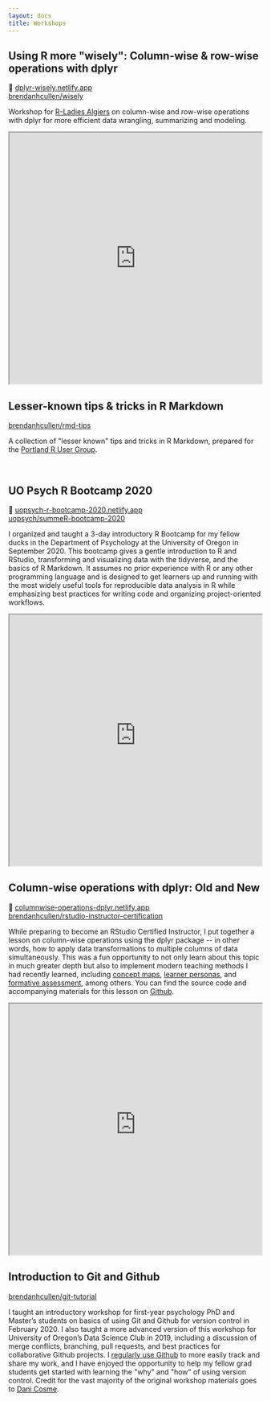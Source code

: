 ```yaml
---
layout: docs
title: Workshops
---
```


## Using R more "wisely": Column-wise & row-wise operations with dplyr

:link: [dplyr-wisely.netlify.app](https://dplyr-wisely.netlify.app/) <br> 
<i class="fab fa-github"></i> [brendanhcullen/wisely](https://github.com/brendanhcullen/wisely)

Workshop for [R-Ladies Algiers](https://www.meetup.com/rladies-algiers/events/274647307/) on column-wise and row-wise operations with dplyr for more efficient data wrangling, summarizing and modeling.

<iframe src="https://dplyr-wisely.netlify.app/"; 
style="width:100%; height:500px"> </iframe>

<br>

## Lesser-known tips & tricks in R Markdown

<i class="fab fa-github"></i> [brendanhcullen/rmd-tips](https://github.com/brendanhcullen/rmd-tips)

A collection of "lesser known" tips and tricks in R Markdown, prepared for the [Portland R User Group](https://www.meetup.com/portland-r-user-group/events/274774392/).

<br>

## UO Psych R Bootcamp 2020 
:link: [uopsych-r-bootcamp-2020.netlify.app](https://uopsych-r-bootcamp-2020.netlify.app/) <br> 
<i class="fab fa-github"></i> [uopsych/summeR-bootcamp-2020](https://github.com/uopsych/summeR-bootcamp-2020)

I organized and taught a 3-day introductory R Bootcamp for my fellow ducks in the Department of Psychology at the University of Oregon in September 2020. This bootcamp gives a gentle introduction to R and RStudio, transforming and visualizing data with the tidyverse, and the basics of R Markdown. It assumes no prior experience with R or any other programming language and is designed to get learners up and running with the most widely useful tools for reproducible data analysis in R while emphasizing best practices for writing code and organizing project-oriented workflows.

<iframe src="https://uopsych-r-bootcamp-2020.netlify.app/"; 
style="width:100%; height:500px"> </iframe>

<br>

## Column-wise operations with dplyr: Old and New

:link: [columnwise-operations-dplyr.netlify.app](https://columnwise-operations-dplyr.netlify.app/) <br> 
<i class="fab fa-github"></i> [brendanhcullen/rstudio-instructor-certification](https://github.com/brendanhcullen/rstudio-instructor-certification)

While preparing to become an RStudio Certified Instructor, I put together a lesson on column-wise operations using the dplyr package -- in other words, how to apply data transformations to multiple columns of data simultaneously. This was a fun opportunity to not only learn about this topic in much greater depth but also to implement modern teaching methods I had recently learned, including [concept maps](https://github.com/brendanhcullen/rstudio-instructor-certification#concept-map), [learner personas](https://github.com/brendanhcullen/rstudio-instructor-certification/blob/master/README.md#learner-persona), and [formative assessment](https://brendancullen.shinyapps.io/columnwise_operations_formative_assessment), among others. You can find the source code and accompanying materials for this lesson on [Github](https://github.com/brendanhcullen/rstudio-instructor-certification). 

<iframe src="https://columnwise-operations-dplyr.netlify.app/"; 
style="width:100%; height:500px"> </iframe>

<br>

## Introduction to Git and Github

<i class="fab fa-github"></i> [brendanhcullen/git-tutorial](https://github.com/brendanhcullen/git-tutorial)

I taught an introductory workshop for first-year psychology PhD and Master’s students on basics of using Git and Github for version control in February 2020. I also taught a more advanced version of this workshop for University of Oregon’s Data Science Club in 2019, including a discussion of merge conflicts, branching, pull requests, and best practices for collaborative Github projects. I [regularly use Github](https://github.com/brendanhcullen) to more easily track and share my work, and I have enjoyed the opportunity to help my fellow grad students get started with learning the "why" and "how" of using version control. Credit for the vast majority of the original workshop materials goes to [Dani Cosme](https://dcosme.github.io/).